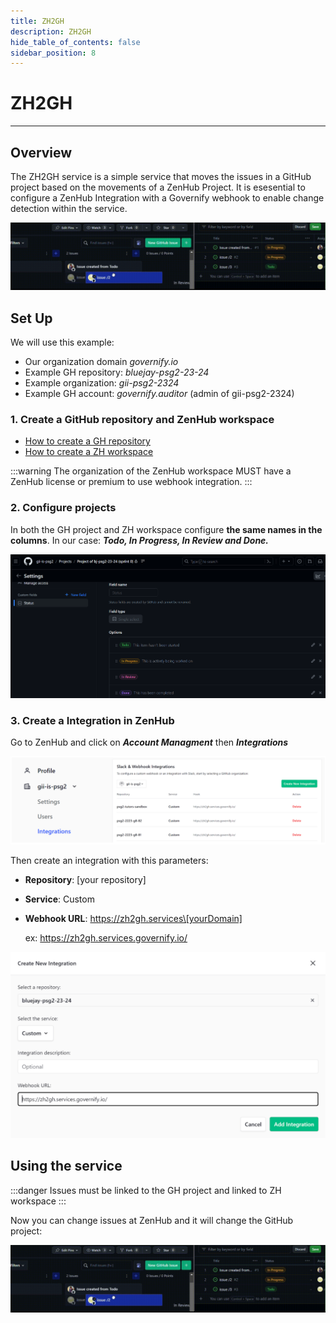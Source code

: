 ```yaml
---
title: ZH2GH
description: ZH2GH
hide_table_of_contents: false
sidebar_position: 8
---
```


# ZH2GH

---

## Overview

The ZH2GH service is a simple service that moves the issues in a GitHub project based on the movements of a ZenHub Project. It is esesential to configure a ZenHub Integration  with a Governify webhook to enable change detection within the service.

![Alt text](/img/development/services/zh2gh/zh2gh-demo.gif)

## Set Up

We will use this example:

- Our organization domain *governify.io*
- Example GH repository: *bluejay-psg2-23-24*
- Example organization: *gii-psg2-2324*
- Example GH account: *governify.auditor* (admin of gii-psg2-2324)

### 1. Create a GitHub repository and ZenHub workspace

- [How to create a GH repository](https://docs.github.com/en/get-started/quickstart/create-a-repo)
- [How to create a ZH workspace](https://help.zenhub.com/support/solutions/articles/43000497224-creating-your-first-workspace)
  
:::warning
The organization of the ZenHub workspace MUST have a ZenHub license or premium to use webhook integration.
:::

### 2. Configure projects

In both the GH project and ZH workspace configure **the same names in the columns**. In our case: ***Todo, In Progress, In Review and Done.***

![gh project](/img/development/services/zh2gh/gh-project.png)

### 3. Create a Integration in ZenHub

Go to ZenHub and click on ***Account Managment*** then ***Integrations***

![zh integration](/img/development/services/zh2gh/zh-account.png)

Then create an integration with this parameters:

- **Repository**: [your repository]
- **Service**: Custom
- **Webhook URL**: https://zh2gh.services\[yourDomain]

  ex: https://zh2gh.services.governify.io/

![new ZenHub integration](/img/development/services/zh2gh/new-zh-integration.png)

## Using the service

:::danger
Issues must be linked to the GH project and linked to ZH workspace
:::

Now you can change issues at ZenHub and it will change the GitHub project:

![Alt text](/img/development/services/zh2gh/zh2gh-demo.gif)
